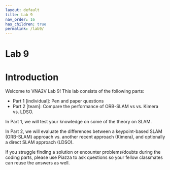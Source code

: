 ```yaml
---
layout: default
title: Lab 9
nav_order: 16
has_children: true
permalink: /lab9/
---
```


# Lab 9

# Introduction

Welcome to VNA2V Lab 9! This lab consists of the following parts:

- Part 1 [individual]: Pen and paper questions
- Part 2 [team]: Compare the performance of ORB-SLAM vs vs. Kimera vs. LDSO.

In Part 1, we will test your knowledge on some of the theory on SLAM. 

In Part 2, we will evaluate the differences between a keypoint-based SLAM
(ORB-SLAM) approach vs. another recent approach (Kimera), and optionally a
direct SLAM approach (LDSO).

If you struggle finding a solution or encounter problems/doubts during the
coding parts, please use Piazza to ask questions so your fellow classmates can
reuse the answers as well.
